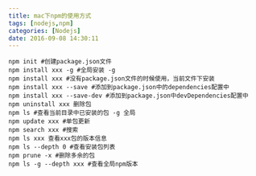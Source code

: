 ```yaml
---
title: mac下npm的使用方式
tags: [nodejs,npm]
categories: [Nodejs]
date: 2016-09-08 14:30:11
---
```


    npm init #创建package.json文件
    npm install xxx -g #全局安装 -g
    npm install xxx #没有package.json文件的时候使用，当前文件下安装
    npm install xxx --save #添加到package.json中的dependencies配置中
    npm install xxx --save-dev #添加到package.json中devDependencies配置中
    npm uninstall xxx 删除包
    npm ls #查看当前目录中已安装的包 -g 全局
    npm update xxx #单包更新
    npm search xxx #搜索
    npm ls xxx 查看xxx包的版本信息
    npm ls --depth 0 #查看安装包列表
    npm prune -x #删除多余的包
    npm ls -g --depth xxx #查看全局npm版本
